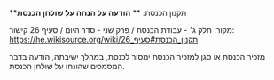 **תקנון הכנסת: **
**הודעה על הנחה על שולחן הכנסת**

מקור: חלק ג׳ - עבודת הכנסת / פרק שני - סדר היום / סעיף 26
קישור: https://he.wikisource.org/wiki/תקנון_הכנסת#סעיף_26

מזכיר הכנסת או סגן למזכיר הכנסת ימסור לכנסת, במהלך ישיבתה, הודעה בדבר המסמכים שהונחו על שולחן הכנסת.